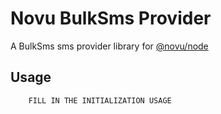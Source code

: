 # Novu BulkSms Provider

A BulkSms sms provider library for [@novu/node](https://github.com/novuhq/novu)

## Usage

```javascript
    FILL IN THE INITIALIZATION USAGE
```
